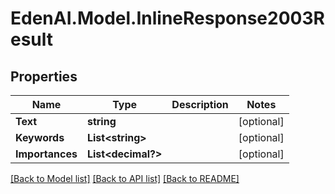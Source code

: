 # EdenAI.Model.InlineResponse2003Result
## Properties

Name | Type | Description | Notes
------------ | ------------- | ------------- | -------------
**Text** | **string** |  | [optional] 
**Keywords** | **List&lt;string&gt;** |  | [optional] 
**Importances** | **List&lt;decimal?&gt;** |  | [optional] 

[[Back to Model list]](../README.md#documentation-for-models) [[Back to API list]](../README.md#documentation-for-api-endpoints) [[Back to README]](../README.md)

